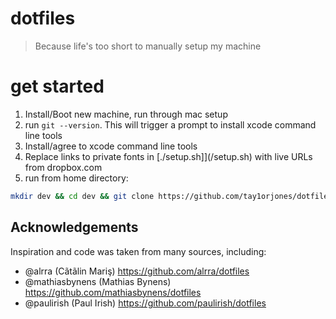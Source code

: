# dotfiles

> Because life's too short to manually setup my machine

# get started

1. Install/Boot new machine, run through mac setup
2. run `git --version`. This will trigger a prompt to install xcode command line tools
3. Install/agree to xcode command line tools
4. Replace links to private fonts in [./setup.sh]](/setup.sh) with live URLs from dropbox.com
5. run from home directory:

```bash
mkdir dev && cd dev && git clone https://github.com/tay1orjones/dotfiles.git && cd dotfiles && sh setup.sh
```

## Acknowledgements

Inspiration and code was taken from many sources, including:

- @alrra (Cãtãlin Mariş) https://github.com/alrra/dotfiles
- @mathiasbynens (Mathias Bynens) https://github.com/mathiasbynens/dotfiles
- @paulirish (Paul Irish) https://github.com/paulirish/dotfiles
